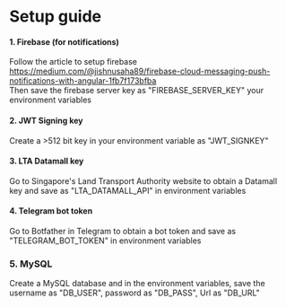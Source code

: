 # Setup guide

#### 1. Firebase (for notifications)
Follow the article to setup firebase
https://medium.com/@jishnusaha89/firebase-cloud-messaging-push-notifications-with-angular-1fb7f173bfba   
Then save the firebase server key as "FIREBASE_SERVER_KEY" your environment variables

#### 2. JWT Signing key
Create a >512 bit key in your environment variable as "JWT_SIGNKEY"  

#### 3. LTA Datamall key
Go to Singapore's Land Transport Authority website to obtain a Datamall key and save as "LTA_DATAMALL_API" in environment variables  

#### 4. Telegram bot token
Go to Botfather in Telegram to obtain a bot token and save as "TELEGRAM_BOT_TOKEN" in environment variables  

### 5. MySQL
Create a MySQL database and in the environment variables, save the username as "DB_USER", password as "DB_PASS", Url as "DB_URL"  

